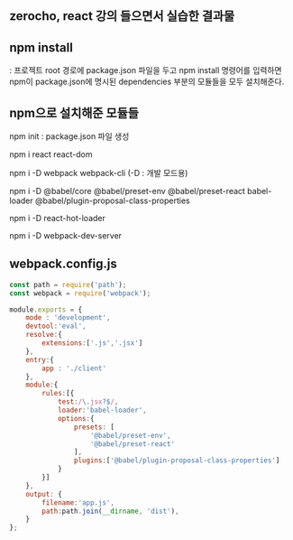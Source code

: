 ## zerocho, react 강의 들으면서 실습한 결과물



## npm install 

: 프로젝트 root 경로에 package.json 파일을 두고 npm install 명령어를 입력하면
npm이 package.json에 명시된 dependencies 부분의 모듈들을 모두 설치해준다.



## npm으로 설치해준 모듈들

npm init : package.json 파일 생성

npm i react react-dom

npm i -D webpack webpack-cli (-D : 개발 모드용)

npm i -D @babel/core @babel/preset-env @babel/preset-react babel-loader @babel/plugin-proposal-class-properties

npm i -D react-hot-loader

npm i -D webpack-dev-server



## webpack.config.js

```javascript
const path = require('path');
const webpack = require('webpack');

module.exports = {
    mode : 'development',
    devtool:'eval',
    resolve:{
        extensions:['.js','.jsx']
    },
    entry:{
        app : './client'
    },
    module:{
        rules:[{
            test:/\.jsx?$/,
            loader:'babel-loader',
            options:{
                presets: [
                    '@babel/preset-env',
                    '@babel/preset-react'
                ],
                plugins:['@babel/plugin-proposal-class-properties']
            }
        }]
    },
    output: {
        filename:'app.js',
        path:path.join(__dirname, 'dist'),
    }
};
```

